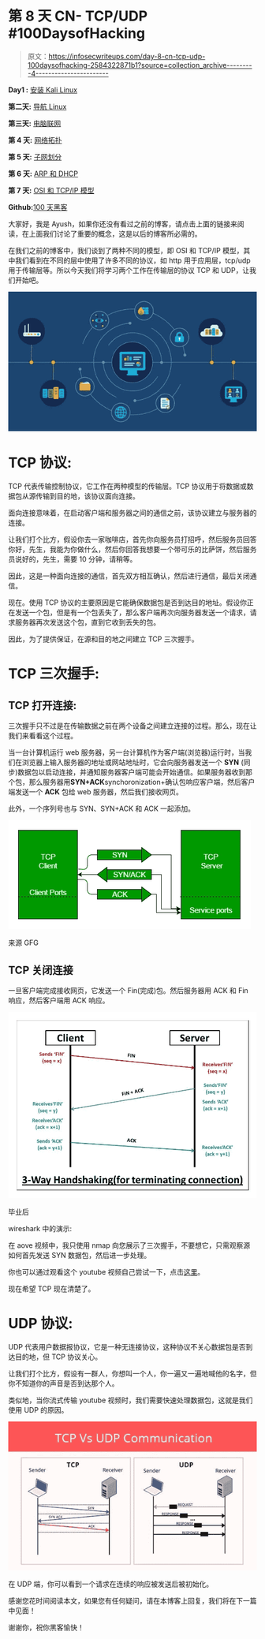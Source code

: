 # 第 8 天 CN- TCP/UDP #100DaysofHacking

> 原文：<https://infosecwriteups.com/day-8-cn-tcp-udp-100daysofhacking-2584322871b1?source=collection_archive---------4----------------------->

**Day1 :** [安装 Kali Linux](/day-1-installing-kali-linux-100daysofhacking-eeb5954e0837)

**第二天:** [导航 Linux](https://3xabyt3.medium.com/day2-navigating-linux-100daysofhacking-44130f5983bf?source=user_profile---------0-------------------------------)

**第三天:** [电脑联网](/day3-computer-networks-100daysofhacking-1f9734b80313)

**第 4 天:** [网络拓扑](/day-4-cn-network-topologies-100daysofhacking-d01377674623)

**第 5 天:** [子网划分](https://3xabyt3.medium.com/day5-cn-subnetting-100daysofhacking-893346306e0d)

**第 6 天:** [ARP 和 DHCP](https://3xabyt3.medium.com/day6-cn-arp-and-dhcp-protocol-100daysofhacking-2eae786dc97b)

**第 7 天:** [OSI 和 TCP/IP 模型](/day-7-cn-osi-model-100daysofhacking-925c9e769a7d)

**Github:**[100 天黑客](https://github.com/ayush098-hub/100DaysofHacking)

大家好，我是 Ayush，如果你还没有看过之前的博客，请点击上面的链接来阅读，在上面我们讨论了重要的概念，这是以后的博客所必需的。

在我们之前的博客中，我们谈到了两种不同的模型，即 OSI 和 TCP/IP 模型，其中我们看到在不同的层中使用了许多不同的协议，如 http 用于应用层，tcp/udp 用于传输层等。所以今天我们将学习两个工作在传输层的协议 TCP 和 UDP，让我们开始吧。

![](img/931c620b89e68b0f6c009b554e4d29ef.png)

# **TCP 协议:**

TCP 代表传输控制协议，它工作在两种模型的传输层。TCP 协议用于将数据或数据包从源传输到目的地，该协议面向连接。

面向连接意味着，在启动客户端和服务器之间的通信之前，该协议建立与服务器的连接。

让我们打个比方，假设你去一家咖啡店，首先你向服务员打招呼，然后服务员回答你好，先生，我能为你做什么，然后你回答我想要一个带可乐的比萨饼，然后服务员说好的，先生，需要 10 分钟，请稍等。

因此，这是一种面向连接的通信，首先双方相互确认，然后进行通信，最后关闭通信。

现在。使用 TCP 协议的主要原因是它能确保数据包是否到达目的地址。假设你正在发送一个包，但是有一个包丢失了，那么客户端再次向服务器发送一个请求，请求服务器再次发送这个包，直到它收到丢失的包。

因此，为了提供保证，在源和目的地之间建立 TCP 三次握手。

# **TCP 三次握手:**

## **TCP 打开连接:**

三次握手只不过是在传输数据之前在两个设备之间建立连接的过程。那么，现在让我们来看看这个过程。

当一台计算机运行 web 服务器，另一台计算机作为客户端(浏览器)运行时，当我们在浏览器上输入服务器的地址或网站地址时，它会向服务器发送一个 **SYN** (同步)数据包以启动连接，并通知服务器客户端可能会开始通信。如果服务器收到那个包，那么服务器用**SYN+ACK**synchoronization+确认包响应客户端，然后客户端发送一个 **ACK** 包给 web 服务器，然后我们接收网页。

此外，一个序列号也与 SYN、SYN+ACK 和 ACK 一起添加。

![](img/8cb96071c83ba176c35cb70957d20af4.png)

来源 GFG

## TCP 关闭连接

一旦客户端完成接收网页，它发送一个 Fin(完成)包。然后服务器用 ACK 和 Fin 响应，然后客户端用 ACK 响应。

![](img/0f26b76465db3b1af457937d343af491.png)

毕业后

wireshark 中的演示:

在 aove 视频中，我只使用 nmap 向您展示了三次握手，不要想它，只需观察源如何首先发送 SYN 数据包，然后进一步处理。

你也可以通过观看这个 youtube 视频自己尝试一下，点击[这里](https://www.youtube.com/watch?v=4dSaAMZsPvw)。

现在希望 TCP 现在清楚了。

# UDP 协议:

UDP 代表用户数据报协议，它是一种无连接协议，这种协议不关心数据包是否到达目的地，但 TCP 协议关心。

让我们打个比方，假设有一群人，你想叫一个人，你一遍又一遍地喊他的名字，但你不知道你的声音是否到达那个人。

类似地，当你流式传输 youtube 视频时，我们需要快速处理数据包，这就是我们使用 UDP 的原因。

![](img/6a0267599c29b274623efeb782e377c1.png)

在 UDP 端，你可以看到一个请求在连续的响应被发送后被初始化。

感谢您花时间阅读本文，如果您有任何疑问，请在本博客上回复，我们将在下一篇中见面！

谢谢你，祝你黑客愉快！